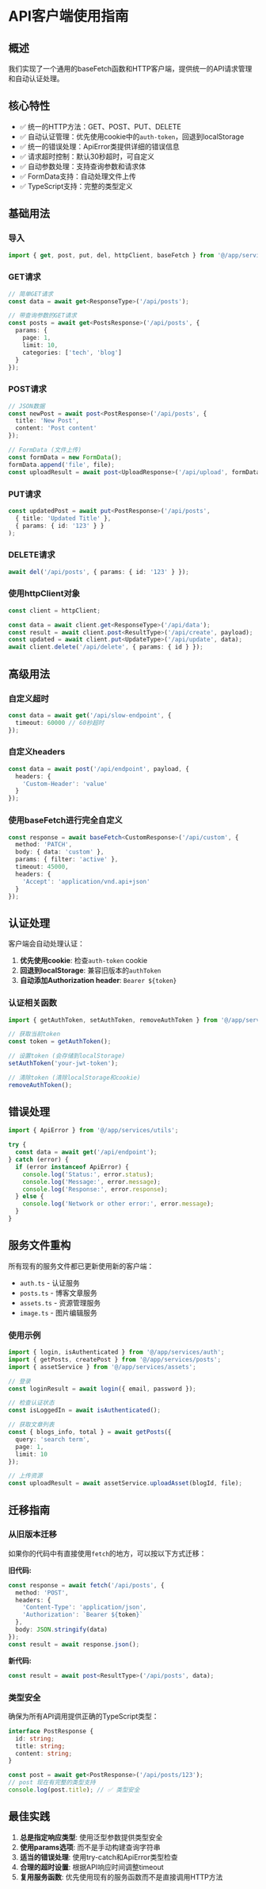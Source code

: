 # API客户端使用指南

## 概述

我们实现了一个通用的baseFetch函数和HTTP客户端，提供统一的API请求管理和自动认证处理。

## 核心特性

- ✅ 统一的HTTP方法：GET、POST、PUT、DELETE
- ✅ 自动认证管理：优先使用cookie中的`auth-token`，回退到localStorage
- ✅ 统一的错误处理：ApiError类提供详细的错误信息
- ✅ 请求超时控制：默认30秒超时，可自定义
- ✅ 自动参数处理：支持查询参数和请求体
- ✅ FormData支持：自动处理文件上传
- ✅ TypeScript支持：完整的类型定义

## 基础用法

### 导入

```typescript
import { get, post, put, del, httpClient, baseFetch } from '@/app/services/utils';
```

### GET请求

```typescript
// 简单GET请求
const data = await get<ResponseType>('/api/posts');

// 带查询参数的GET请求
const posts = await get<PostsResponse>('/api/posts', {
  params: {
    page: 1,
    limit: 10,
    categories: ['tech', 'blog']
  }
});
```

### POST请求

```typescript
// JSON数据
const newPost = await post<PostResponse>('/api/posts', {
  title: 'New Post',
  content: 'Post content'
});

// FormData (文件上传)
const formData = new FormData();
formData.append('file', file);
const uploadResult = await post<UploadResponse>('/api/upload', formData);
```

### PUT请求

```typescript
const updatedPost = await put<PostResponse>('/api/posts', 
  { title: 'Updated Title' },
  { params: { id: '123' } }
);
```

### DELETE请求

```typescript
await del('/api/posts', { params: { id: '123' } });
```

### 使用httpClient对象

```typescript
const client = httpClient;

const data = await client.get<ResponseType>('/api/data');
const result = await client.post<ResultType>('/api/create', payload);
const updated = await client.put<UpdateType>('/api/update', data);
await client.delete('/api/delete', { params: { id } });
```

## 高级用法

### 自定义超时

```typescript
const data = await get('/api/slow-endpoint', {
  timeout: 60000 // 60秒超时
});
```

### 自定义headers

```typescript
const data = await post('/api/endpoint', payload, {
  headers: {
    'Custom-Header': 'value'
  }
});
```

### 使用baseFetch进行完全自定义

```typescript
const response = await baseFetch<CustomResponse>('/api/custom', {
  method: 'PATCH',
  body: { data: 'custom' },
  params: { filter: 'active' },
  timeout: 45000,
  headers: {
    'Accept': 'application/vnd.api+json'
  }
});
```

## 认证处理

客户端会自动处理认证：

1. **优先使用cookie**: 检查`auth-token` cookie
2. **回退到localStorage**: 兼容旧版本的`authToken`
3. **自动添加Authorization header**: `Bearer ${token}`

### 认证相关函数

```typescript
import { getAuthToken, setAuthToken, removeAuthToken } from '@/app/services/auth';

// 获取当前token
const token = getAuthToken();

// 设置token (会存储到localStorage)
setAuthToken('your-jwt-token');

// 清除token (清除localStorage和cookie)
removeAuthToken();
```

## 错误处理

```typescript
import { ApiError } from '@/app/services/utils';

try {
  const data = await get('/api/endpoint');
} catch (error) {
  if (error instanceof ApiError) {
    console.log('Status:', error.status);
    console.log('Message:', error.message);
    console.log('Response:', error.response);
  } else {
    console.log('Network or other error:', error.message);
  }
}
```

## 服务文件重构

所有现有的服务文件都已更新使用新的客户端：

- `auth.ts` - 认证服务
- `posts.ts` - 博客文章服务  
- `assets.ts` - 资源管理服务
- `image.ts` - 图片编辑服务

### 使用示例

```typescript
import { login, isAuthenticated } from '@/app/services/auth';
import { getPosts, createPost } from '@/app/services/posts';
import { assetService } from '@/app/services/assets';

// 登录
const loginResult = await login({ email, password });

// 检查认证状态
const isLoggedIn = await isAuthenticated();

// 获取文章列表
const { blogs_info, total } = await getPosts({
  query: 'search term',
  page: 1,
  limit: 10
});

// 上传资源
const uploadResult = await assetService.uploadAsset(blogId, file);
```

## 迁移指南

### 从旧版本迁移

如果你的代码中有直接使用`fetch`的地方，可以按以下方式迁移：

**旧代码:**
```typescript
const response = await fetch('/api/posts', {
  method: 'POST',
  headers: {
    'Content-Type': 'application/json',
    'Authorization': `Bearer ${token}`
  },
  body: JSON.stringify(data)
});
const result = await response.json();
```

**新代码:**
```typescript
const result = await post<ResultType>('/api/posts', data);
```

### 类型安全

确保为所有API调用提供正确的TypeScript类型：

```typescript
interface PostResponse {
  id: string;
  title: string;
  content: string;
}

const post = await get<PostResponse>('/api/posts/123');
// post 现在有完整的类型支持
console.log(post.title); // ✅ 类型安全
```

## 最佳实践

1. **总是指定响应类型**: 使用泛型参数提供类型安全
2. **使用params选项**: 而不是手动构建查询字符串
3. **适当的错误处理**: 使用try-catch和ApiError类型检查
4. **合理的超时设置**: 根据API响应时间调整timeout
5. **复用服务函数**: 优先使用现有的服务函数而不是直接调用HTTP方法
